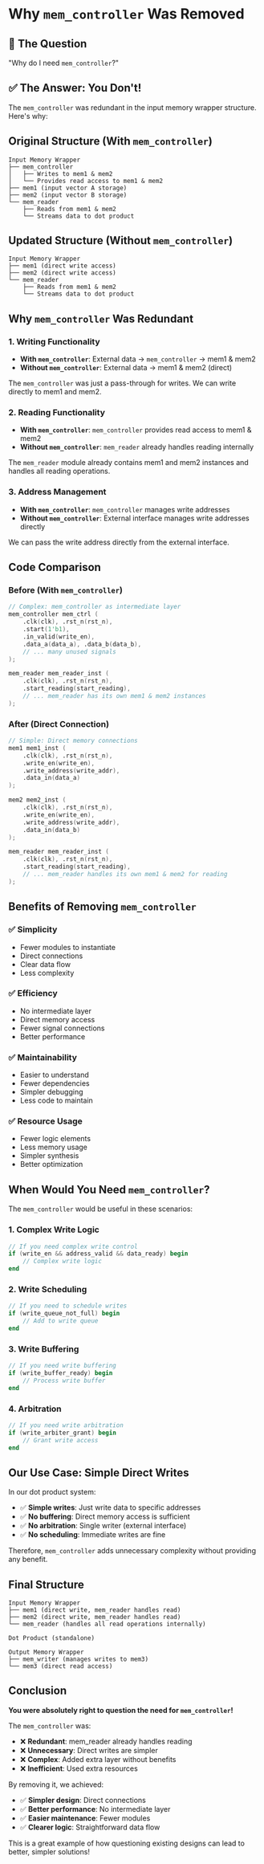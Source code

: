 # Why `mem_controller` Was Removed

## 🤔 **The Question**
"Why do I need `mem_controller`?"

## ✅ **The Answer: You Don't!**

The `mem_controller` was redundant in the input memory wrapper structure. Here's why:

## **Original Structure (With `mem_controller`)**
```
Input Memory Wrapper
├── mem_controller
│   ├── Writes to mem1 & mem2
│   └── Provides read access to mem1 & mem2
├── mem1 (input vector A storage)
├── mem2 (input vector B storage)
└── mem_reader
    ├── Reads from mem1 & mem2
    └── Streams data to dot product
```

## **Updated Structure (Without `mem_controller`)**
```
Input Memory Wrapper
├── mem1 (direct write access)
├── mem2 (direct write access)
└── mem_reader
    ├── Reads from mem1 & mem2
    └── Streams data to dot product
```

## **Why `mem_controller` Was Redundant**

### **1. Writing Functionality**
- **With `mem_controller`**: External data → `mem_controller` → mem1 & mem2
- **Without `mem_controller`**: External data → mem1 & mem2 (direct)

The `mem_controller` was just a pass-through for writes. We can write directly to mem1 and mem2.

### **2. Reading Functionality**
- **With `mem_controller`**: `mem_controller` provides read access to mem1 & mem2
- **Without `mem_controller`**: `mem_reader` already handles reading internally

The `mem_reader` module already contains mem1 and mem2 instances and handles all reading operations.

### **3. Address Management**
- **With `mem_controller`**: `mem_controller` manages write addresses
- **Without `mem_controller`**: External interface manages write addresses directly

We can pass the write address directly from the external interface.

## **Code Comparison**

### **Before (With `mem_controller`)**
```verilog
// Complex: mem_controller as intermediate layer
mem_controller mem_ctrl (
    .clk(clk), .rst_n(rst_n),
    .start(1'b1),
    .in_valid(write_en),
    .data_a(data_a), .data_b(data_b),
    // ... many unused signals
);

mem_reader mem_reader_inst (
    .clk(clk), .rst_n(rst_n),
    .start_reading(start_reading),
    // ... mem_reader has its own mem1 & mem2 instances
);
```

### **After (Direct Connection)**
```verilog
// Simple: Direct memory connections
mem1 mem1_inst (
    .clk(clk), .rst_n(rst_n),
    .write_en(write_en),
    .write_address(write_addr),
    .data_in(data_a)
);

mem2 mem2_inst (
    .clk(clk), .rst_n(rst_n),
    .write_en(write_en),
    .write_address(write_addr),
    .data_in(data_b)
);

mem_reader mem_reader_inst (
    .clk(clk), .rst_n(rst_n),
    .start_reading(start_reading),
    // ... mem_reader handles its own mem1 & mem2 for reading
);
```

## **Benefits of Removing `mem_controller`**

### **✅ Simplicity**
- Fewer modules to instantiate
- Direct connections
- Clear data flow
- Less complexity

### **✅ Efficiency**
- No intermediate layer
- Direct memory access
- Fewer signal connections
- Better performance

### **✅ Maintainability**
- Easier to understand
- Fewer dependencies
- Simpler debugging
- Less code to maintain

### **✅ Resource Usage**
- Fewer logic elements
- Less memory usage
- Simpler synthesis
- Better optimization

## **When Would You Need `mem_controller`?**

The `mem_controller` would be useful in these scenarios:

### **1. Complex Write Logic**
```verilog
// If you need complex write control
if (write_en && address_valid && data_ready) begin
    // Complex write logic
end
```

### **2. Write Scheduling**
```verilog
// If you need to schedule writes
if (write_queue_not_full) begin
    // Add to write queue
end
```

### **3. Write Buffering**
```verilog
// If you need write buffering
if (write_buffer_ready) begin
    // Process write buffer
end
```

### **4. Arbitration**
```verilog
// If you need write arbitration
if (write_arbiter_grant) begin
    // Grant write access
end
```

## **Our Use Case: Simple Direct Writes**

In our dot product system:
- ✅ **Simple writes**: Just write data to specific addresses
- ✅ **No buffering**: Direct memory access is sufficient
- ✅ **No arbitration**: Single writer (external interface)
- ✅ **No scheduling**: Immediate writes are fine

Therefore, `mem_controller` adds unnecessary complexity without providing any benefit.

## **Final Structure**

```
Input Memory Wrapper
├── mem1 (direct write, mem_reader handles read)
├── mem2 (direct write, mem_reader handles read)
└── mem_reader (handles all read operations internally)

Dot Product (standalone)

Output Memory Wrapper
├── mem_writer (manages writes to mem3)
└── mem3 (direct read access)
```

## **Conclusion**

**You were absolutely right to question the need for `mem_controller`!**

The `mem_controller` was:
- ❌ **Redundant**: mem_reader already handles reading
- ❌ **Unnecessary**: Direct writes are simpler
- ❌ **Complex**: Added extra layer without benefits
- ❌ **Inefficient**: Used extra resources

By removing it, we achieved:
- ✅ **Simpler design**: Direct connections
- ✅ **Better performance**: No intermediate layer
- ✅ **Easier maintenance**: Fewer modules
- ✅ **Clearer logic**: Straightforward data flow

This is a great example of how questioning existing designs can lead to better, simpler solutions!
